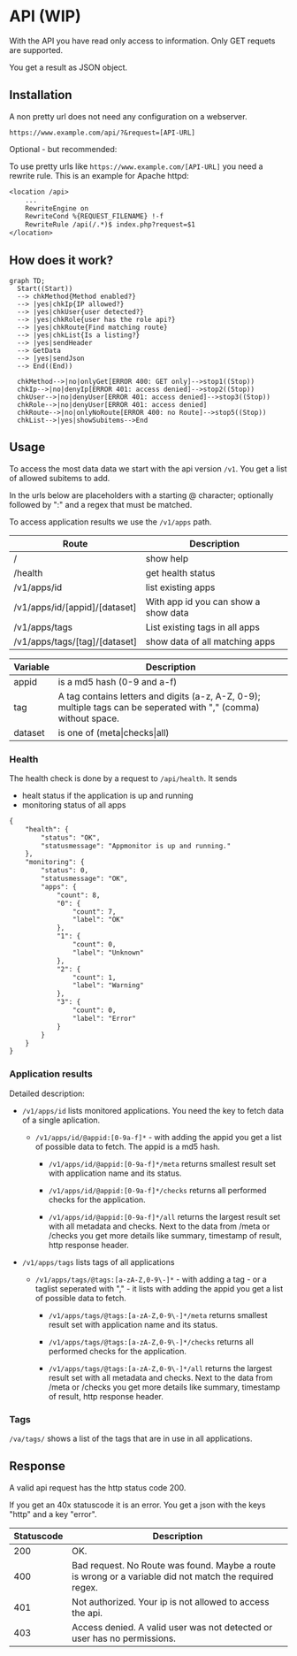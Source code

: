 # API (WIP) #

With the API you have read only access to information. Only GET requets are supported.

You get a result as JSON object.

## Installation ##

A non pretty url does not need any configuration on a webserver.

`https://www.example.com/api/?&request=[API-URL]`

Optional - but recommended:

To use pretty urls like `https://www.example.com/[API-URL]` you need a rewrite rule. This is an example for Apache httpd:

```txt
<location /api>
    ...
    RewriteEngine on
    RewriteCond %{REQUEST_FILENAME} !-f
    RewriteRule /api(/.*)$ index.php?request=$1
</location>
```

## How does it work? ##

```mermaid
graph TD;
  Start((Start))
  --> chkMethod{Method enabled?}
  --> |yes|chkIp{IP allowed?}
  --> |yes|chkUser{user detected?}
  --> |yes|chkRole{user has the role api?}
  --> |yes|chkRoute{Find matching route}
  --> |yes|chkList{Is a listing?}
  --> |yes|sendHeader
  --> GetData
  --> |yes|sendJson
  --> End((End))

  chkMethod-->|no|onlyGet[ERROR 400: GET only]-->stop1((Stop))
  chkIp-->|no|denyIp[ERROR 401: access denied]-->stop2((Stop))
  chkUser-->|no|denyUser[ERROR 401: access denied]-->stop3((Stop))
  chkRole-->|no|denyUser[ERROR 401: access denied]
  chkRoute-->|no|onlyNoRoute[ERROR 400: no Route]-->stop5((Stop))
  chkList-->|yes|showSubitems-->End
```

## Usage ##

To access the most data data we start with the api version `/v1`.
You get a list of allowed subitems to add.

In the urls below are placeholders with a starting @ character; optionally followed by ":" and a regex that must be matched.

To access application results we use the `/v1/apps` path.

Route                        | Description
-----------------------------| --------------
/                            | show help
/health                      | get health status
/v1/apps/id                  | list existing apps
/v1/apps/id/[appid]/[dataset]| With app id you can show a show data 
/v1/apps/tags                | List existing tags in all apps
/v1/apps/tags/[tag]/[dataset]| show data of all matching apps

Variable  | Description
----------|-------------
appid     | is a md5 hash (0-9 and a-f)
tag       | A tag contains letters and digits (a-z, A-Z, 0-9); multiple tags can be seperated with "," (comma) without space.
dataset   | is one of (meta\|checks\|all)

### Health ###

The health check is done by a request to `/api/health`. It sends 

* healt status if the application is up and running
* monitoring status of all apps

```txt
{
    "health": {
        "status": "OK",
        "statusmessage": "Appmonitor is up and running."
    },
    "monitoring": {
        "status": 0,
        "statusmessage": "OK",
        "apps": {
            "count": 8,
            "0": {
                "count": 7,
                "label": "OK"
            },
            "1": {
                "count": 0,
                "label": "Unknown"
            },
            "2": {
                "count": 1,
                "label": "Warning"
            },
            "3": {
                "count": 0,
                "label": "Error"
            }
        }
    }
}
```

### Application results ###

Detailed description:

* `/v1/apps/id` lists monitored applications. You need the key to fetch data of a single aplication.

  * `/v1/apps/id/@appid:[0-9a-f]*` - with adding the appid you get a list of possible data to fetch. The appid is a md5 hash.

    * `/v1/apps/id/@appid:[0-9a-f]*/meta` returns smallest result set with application name and its status.

    * `/v1/apps/id/@appid:[0-9a-f]*/checks` returns all performed checks for the application.

    * `/v1/apps/id/@appid:[0-9a-f]*/all` returns the largest result set with all metadata and checks. Next to the data from /meta or /checks you get more details like summary, timestamp of result, http response header.

* `/v1/apps/tags` lists tags of all applications

  * `/v1/apps/tags/@tags:[a-zA-Z,0-9\-]*` - with adding a tag - or a taglist seperated with "," - it lists with adding the appid you get a list of possible data to fetch.

    * `/v1/apps/tags/@tags:[a-zA-Z,0-9\-]*/meta` returns smallest result set with application name and its status.

    * `/v1/apps/tags/@tags:[a-zA-Z,0-9\-]*/checks` returns all performed checks for the application.

    * `/v1/apps/tags/@tags:[a-zA-Z,0-9\-]*/all` returns the largest result set with all metadata and checks. Next to the data from /meta or /checks you get more details like summary, timestamp of result, http response header.

### Tags ###

`/va/tags/` shows a list of the tags that are in use in all applications.

## Response ##

A valid api request has the http status code 200.

If you get an 40x statuscode it is an error. You get a json with the keys "http" and a key "error".

Statuscode | Description
-----------|--------------
200        | OK.
400        | Bad request. No Route was found. Maybe a route is wrong or a variable did not match the required regex.
401        | Not authorized. Your ip is not allowed to access the api.
403        | Access denied. A valid user was not detected or user has no permissions.
